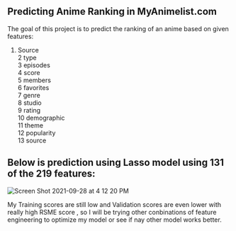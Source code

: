 ## Predicting Anime Ranking in MyAnimelist.com

The goal of this project is to predict the ranking of an anime based on given features: 

 1.  Source     
 2   type         
 3   episodes      
 4   score        
 5   members       
 6   favorites    
 7   genre        
 8   studio       
 9   rating       
 10  demographic  
 11  theme        
 12  popularity   
 13  source       
 
 ## Below is prediction using Lasso model using  131 of the 219 features:
 
  
![Screen Shot 2021-09-28 at 4 12 20 PM](https://user-images.githubusercontent.com/33606713/135158895-d4d6dfbf-10de-4228-bf3e-de977983ebc0.png)

My Training scores are still low and Validation scores are even lower with really high RSME score , so I will be trying other conbinations of feature engineering 
to optimize my model  or see if nay other model works better. 

